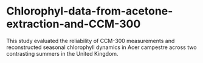 # Chlorophyl-data-from-acetone-extraction-and-CCM-300
This study evaluated the reliability of CCM-300 measurements and reconstructed seasonal chlorophyll dynamics in Acer campestre across two contrasting summers in the United Kingdom.
